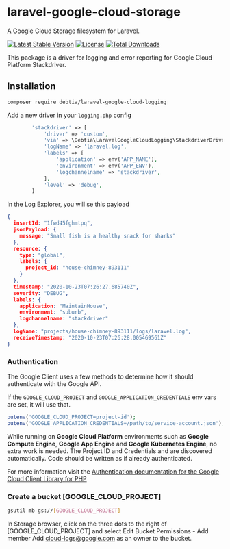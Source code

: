 # laravel-google-cloud-storage

A Google Cloud Storage filesystem for Laravel.

[![Latest Stable Version](https://poser.pugx.org/superchairon/laravel-google-cloud-logging/v/stable)](https://packagist.org/packages/superchairon/laravel-google-cloud-logging)
[![License](https://poser.pugx.org/superchairon/laravel-google-cloud-logging/license)](https://packagist.org/packages/superchairon/laravel-google-cloud-logging)
[![Total Downloads](https://poser.pugx.org/superchairon/laravel-google-cloud-logging/downloads)](https://packagist.org/packages/superchairon/laravel-google-cloud-logging)

This package is a driver for logging and error reporting for Google Cloud Platform Stackdriver.

## Installation

```bash
composer require debtia/laravel-google-cloud-logging
```

Add a new driver in your `logging.php` config

```php
        'stackdriver' => [
            'driver' => 'custom',
            'via' => \Debtia\LaravelGoogleCloudLogging\StackdriverDriver::class,
            'logName' => 'laravel.log',
            'labels' => [
                'application' => env('APP_NAME'),
                'environment' => env('APP_ENV'),
                'logchannelname' => 'stackdriver',
            ],
            'level' => 'debug',
        ]
```

In the Log Explorer, you will se this payload
```json
{
  insertId: "1fwd45fghmtpq",
  jsonPayload: {
    message: "Small fish is a healthy snack for sharks"
  },
  resource: {
    type: "global",
    labels: {
      project_id: "house-chimney-893111"
    }
  },
  timestamp: "2020-10-23T07:26:27.685740Z",
  severity: "DEBUG",
  labels: {
    application: "MaintainHouse",
    environment: "suburb",
    logchannelname: "stackdriver"
  },
  logName: "projects/house-chimney-893111/logs/laravel.log",
  receiveTimestamp: "2020-10-23T07:26:28.005469561Z"
}
```

### Authentication

The Google Client uses a few methods to determine how it should authenticate with the Google API.

If the `GOOGLE_CLOUD_PROJECT` and `GOOGLE_APPLICATION_CREDENTIALS` env vars are set, it will use that.
   ```php
   putenv('GOOGLE_CLOUD_PROJECT=project-id');
   putenv('GOOGLE_APPLICATION_CREDENTIALS=/path/to/service-account.json');
   ```

While running on **Google Cloud Platform** environments such as **Google Compute Engine**, **Google App Engine** and **Google Kubernetes Engine**, no extra work is needed. The Project ID and Credentials and are discovered automatically. Code should be written as if already authenticated.

For more information visit the [Authentication documentation for the Google Cloud Client Library for PHP](https://github.com/googleapis/google-cloud-php/blob/master/AUTHENTICATION.md) 

### Create a bucket [GOOGLE_CLOUD_PROJECT]
```bash
gsutil mb gs://[GOOGLE_CLOUD_PROJECT]
```

In Storage browser, click on the three dots to the right of [GOOGLE_CLOUD_PROJECT] and select Edit Bucket Permissions - Add member
Add cloud-logs@google.com as an owner to the bucket.
